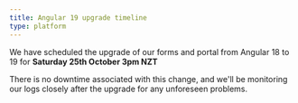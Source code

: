 ```yaml
---
title: Angular 19 upgrade timeline
type: platform
---
```


We have scheduled the upgrade of our forms and portal from Angular 18 to 19 for **Saturday 25th October 3pm NZT**

There is no downtime associated with this change, and we'll be monitoring our logs closely after the upgrade for any unforeseen problems.